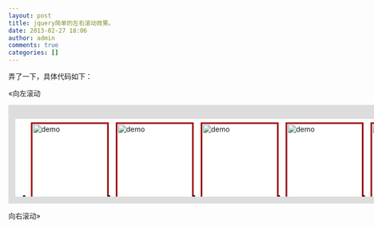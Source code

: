 ```yaml
---
layout: post
title: jquery简单的左右滚动效果。
date: 2013-02-27 18:06
author: admin
comments: true
categories: []
---
```

弄了一下，具体代码如下：
<!doctype html>
<html>
<head>
<meta charset="gbk"/>
<title>滚动</title>
<script src="http://ajax.googleapis.com/ajax/libs/jquery/1.4/jquery.min.js"></script>
<style>
.ibox{width:850px; height:170px; background:#ddd; margin:1em auto; border:1em solid #ddd; position:relative; overflow:hidden}
.ibox .showbox{position:position;left:0;width:1400px; height:170px; background:#fff;}
.ibox  ul li{float:left;margin:7px}
.ibox  ul li img{width:150px; height:150px; border:3px solid #a40000}
.ibox span{position:absolute;padding:2px 5px; background:#fff; cursor:pointer;}
</style>
<script>
$(function(){
    var $pre = $('span.pre')
    var $next = $('span.next');
    $pre.click(function(){
		if($(".ibox").scrollLeft()<=0){
			alert($(".ibox").scrollLeft());
			$(".ibox").scrollLeft($(".showbox").width());
		}
		$(".ibox").scrollLeft($(".ibox").scrollLeft()-150); 
    });
    $next.click(function(){
		if($(".ibox").scrollLeft()>=$(".showbox").width()){
			
			$(".ibox").scrollLeft(0);
		}
        $(".ibox").scrollLeft($(".ibox").scrollLeft()+150);
		
    });
});
</script>
</head>
<body>
<div class="kk">
<span class="pre">&laquo;向左滚动</span>
<div id="demo" class="ibox">
	<div class="showbox">
		<ul>
			<li><img src="http://img.ffffound.com/static-data/assets/6/f8a9dd53720bf31b5917915e8222c27370a3681c_m.jpg" alt="demo" title="demo" /></li>
			<li><img src="http://img.ffffound.com/static-data/assets/6/15a1d7982c49b0e638ae3340cf86dc4469f955cc_m.jpg" alt="demo" title="demo" /></li>
			<li><img src="http://img.ffffound.com/static-data/assets/6/68e9a7a8476e26a1022fa5e39ccdda669a5d4f08_m.jpg" alt="demo" title="demo" /></li>
			<li><img src="http://img.ffffound.com/static-data/assets/6/56d1b9aaff5b424f1cdb08b80544d5150839b4de_m.jpg" alt="demo" title="demo" /></li>
			<li><img src="http://img.ffffound.com/static-data/assets/6/56d1b9aaff5b424f1cdb08b80544d5150839b4de_m.jpg" alt="demo" title="demo" /></li>
			<li><img src="http://img.ffffound.com/static-data/assets/6/20417dfc945bae6c720a660625e9652a154c2c94_m.jpg" alt="demo" title="demo" /></li>
			<li><img src="http://img.ffffound.com/static-data/assets/6/f4a9f29299f3dba6e7af0ac3c5aff93e01f874d3_m.jpg" alt="demo" title="demo" /></li>
			<li><img src="http://img.ffffound.com/static-data/assets/6/ca6f0c9ac0c6e3bfce827cd92833e1db620b6377_m.jpg" alt="demo" title="demo" /></li>
			<li><img src="http://img.ffffound.com/static-data/assets/6/809fcfbb8a1f58d1d47a760fd4283556cce201ef_m.jpg" alt="demo" title="demo" /></li>
			<li><img src="http://img.ffffound.com/static-data/assets/6/15a1d7982c49b0e638ae3340cf86dc4469f955cc_m.jpg" alt="demo" title="demo" /></li>
			<li><img src="http://img.ffffound.com/static-data/assets/6/56d1b9aaff5b424f1cdb08b80544d5150839b4de_m.jpg" alt="demo" title="demo" /></li>
			<li><img src="http://img.ffffound.com/static-data/assets/6/15a1d7982c49b0e638ae3340cf86dc4469f955cc_m.jpg" alt="demo" title="demo" /></li>
			<li><img src="http://img.ffffound.com/static-data/assets/6/49d6ae8901500f473a2e3e58e5b5ddc0e788bc9d_m.jpg" alt="demo" title="demo" /></li>
		</ul>
	</div>
</div>
<span class="next">向右滚动&raquo;</span>
</div>
</body>
</html>
